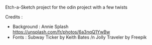 Etch-a-Sketch project for the odin project with a few twists

Credits :

- Background : Annie Splash https://unsplash.com/fr/photos/6a3nqQ1YwBw
- Fonts : Subway Ticker by Keith Bates /n
  Jolly Traveler by Freepik
